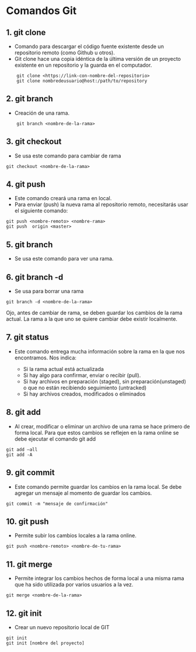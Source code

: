 # Comandos Git

## 1. git clone

- Comando para descargar el código fuente existente desde un repositorio remoto (como Github u otros). 
- Git clone hace una copia idéntica de la última versión de un proyecto existente en un repositorio y la guarda en el computador.

```console
    git clone <https://link-con-nombre-del-repositorio>
    git clone nombredeusuario@host:/path/to/repository
```

## 2. git branch

- Creación de una rama.

```console
    git branch <nombre-de-la-rama>
```

## 3. git checkout

- Se usa este comando para cambiar de rama

```console
git checkout <nombre-de-la-rama>
```

## 4. git push 

- Este comando creará una rama en local. 
- Para enviar (push) la nueva rama al repositorio remoto, necesitarás usar el siguiente comando:

```console
git push <nombre-remoto> <nombre-rama>
git push  origin <master>
```

## 5. git branch

- Se usa este comando para ver una rama.


## 6. git branch -d

- Se usa para borrar una rama

```console
git branch -d <nombre-de-la-rama>
```

Ojo, antes de cambiar de rama, se deben guardar los cambios de la rama actual. La rama a la que uno se quiere cambiar debe existir localmente.


## 7. git status

- Este comando entrega mucha información sobre la rama en la que nos encontramos. Nos indica:

    * Si la rama actual está actualizada
    * Si hay algo para confirmar, enviar o recibir (pull).
    * Si hay archivos en preparación (staged), sin preparación(unstaged) o que no están recibiendo seguimiento (untracked)
    * Si hay archivos creados, modificados o eliminados

## 8. git add

- Al crear, modificar o eliminar un archivo de una rama se hace primero de forma local. Para que estos cambios se reflejen en la rama online se debe ejecutar el comando git add

```console
git add –all
git add -A
```

## 9. git commit

- Este comando permite guardar los cambios en la rama local. Se debe agregar un mensaje al momento de guardar los cambios.

```console
git commit -m "mensaje de confirmación" 
```

## 10. git push

- Permite subir los cambios locales a la rama online.

```console
git push <nombre-remoto> <nombre-de-tu-rama>
```

## 11. git merge

- Permite integrar los cambios hechos de forma local a una misma rama que ha sido utilizada por varios usuarios a la vez.

```console
git merge <nombre-de-la-rama>
```

## 12. git init

- Crear un nuevo repositorio local de GIT

```console
git init
git init [nombre del proyecto]
```